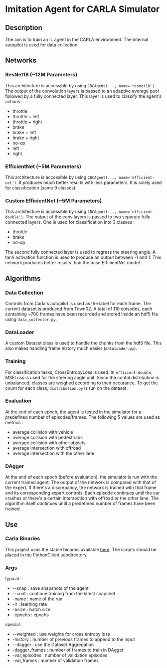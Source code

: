 # Imitation Agent for CARLA Simulator

## Description
The aim is to train an IL agent in the CARLA environment. The internal autopilot is used for data collection.

## Networks
### ResNet18 (~12M Parameters)
This architecture is accessible by using `CBCAgent(..., name='resnet18')`. The output of the convolution layers is passed to an adaptive average pool followed by a fully connected layer. This layer is used to classify the agent's actions :
+ throttle
+ throttle + left
+ throttle + right
+ brake
+ brake + left
+ brake + right
+ no-op
+ left
+ right

### EfficientNet (~5M Parameters)
This architecture is accessible by using `CBCAgent(..., name='efficient-net')`. It produces much better results with less parameters. It is solely used for classification (same 9 classes).

### Custom EfficientNet (~5M Parameters)
This architecture is accessible by using `CBCAgent(..., name='efficient-double')`. The output of the conv layers is passed to two separate fully connected layers. One is used for classification into 3 classes :
+ throttle
+ brake
+ no-op

The second fully connected layer is used to regress the steering angle. A tanh activation function is used to produce an output between -1 and 1. This network produces better results than the base EfficientNet model.

## Algorithms

### Data Collection
Controls from Carla's autopilot is used as the label for each frame. The current dataset is produced from Town02. A total of 110 episodes, each containing ~700 frames have been recorded and stored inside an hdf5 file using `data_collector.py`.

### DataLoader
A custom Dataset class is used to handle the chunks from the hdf5 file. This also makes handling frame history much easier (`dataloader.py`).

### Training
For classification tasks, CrossEntropyLoss is used. In `efficient-double`, MSELoss is used for the steering angle unit. Since the contol distribution is unbalanced, classes are weighed according to their occurance. To get the count for each class, `distribution.py` is run on the dataset.

### Evaluation
At the end of each epoch, the agent is tested in the simulator for a predefined number of episodes/frames. The following 5 values are used as metrics :
+ average collision with vehicle
+ average collision with pedestrians
+ average collision with other objects
+ average intersection with offroad
+ average intersection with the other lane

### DAgger
At the end of each epoch (before evaluation), the simulator is run with the current trained agent. The output of the network is compared with that of the expert. If there's a discrepancy, the network is trained with that frame and its corresponding expert controls. Each episode continues until the car crashes or there's a certain intersection with offroad or the other lane. The algorithm itself continues until a predefined number of frames have been trained. 

## Use

### Carla Binaries
This project uses the stable binaries available [here](https://github.com/carla-simulator/carla/releases/tag/0.8.2). The scripts should be placed in the PythonClient subdirectory.

### Args
typical :
+ --snap : save snapshots of the agent
+ --cont : continue training from the latest snapshot
+ -name : name of the run
+ -lr : learning rate
+ -bsize : batch size
+ -epochs : epochs

special :
+ --weighted : use weights for cross entropy loss
+ -history : number of previous frames to append to the input
+ --dagger : use the Dataset Aggregation
+ -dagger_frames : number of frames to train in DAgger
+ -val_episodes : number of validation episodes
+ -val_frames : number of validation frames

